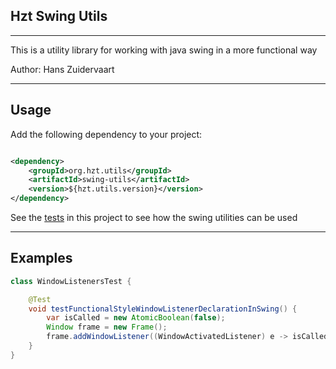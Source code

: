 ## Hzt Swing Utils

---

This is a utility library for working with java swing in a more functional way

Author: Hans Zuidervaart

---

## Usage

Add the following dependency to your project:

````xml

<dependency>
    <groupId>org.hzt.utils</groupId>
    <artifactId>swing-utils</artifactId>
    <version>${hzt.utils.version}</version>
</dependency>
````

See the [tests](src/test/java/org/hzt) in this project to see how the swing utilities can be used

---

## Examples

````java
class WindowListenersTest {

    @Test
    void testFunctionalStyleWindowListenerDeclarationInSwing() {
        var isCalled = new AtomicBoolean(false);
        Window frame = new Frame();
        frame.addWindowListener((WindowActivatedListener) e -> isCalled.set(true));
    }
}
````
